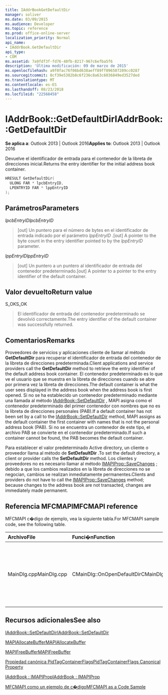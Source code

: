 ```yaml
---
title: IAddrBookGetDefaultDir
manager: soliver
ms.date: 03/09/2015
ms.audience: Developer
ms.topic: reference
ms.prod: office-online-server
localization_priority: Normal
api_name:
- IAddrBook.GetDefaultDir
api_type:
- COM
ms.assetid: 7a9fdf3f-fd76-40fb-8217-967c6efba5f6
description: 'Última modificación: 09 de marzo de 2015'
ms.openlocfilehash: a9f0fac76f06bd638aeff89ff096507209cc0287
ms.sourcegitcommit: 0cf39e5382b8c6f236c8a63c6036849ed3527ded
ms.translationtype: MT
ms.contentlocale: es-ES
ms.lasthandoff: 08/23/2018
ms.locfileid: "22568458"
---
```

# <a name="iaddrbookgetdefaultdir"></a><span data-ttu-id="d0e27-103">IAddrBook::GetDefaultDir</span><span class="sxs-lookup"><span data-stu-id="d0e27-103">IAddrBook::GetDefaultDir</span></span>

  
  
<span data-ttu-id="d0e27-104">**Se aplica a**: Outlook 2013 | Outlook 2016</span><span class="sxs-lookup"><span data-stu-id="d0e27-104">**Applies to**: Outlook 2013 | Outlook 2016</span></span> 
  
<span data-ttu-id="d0e27-105">Devuelve el identificador de entrada para el contenedor de la libreta de direcciones inicial.</span><span class="sxs-lookup"><span data-stu-id="d0e27-105">Returns the entry identifier for the initial address book container.</span></span>
  
```cpp
HRESULT GetDefaultDir(
  ULONG FAR * lpcbEntryID,
  LPENTRYID FAR * lppEntryID
);
```

## <a name="parameters"></a><span data-ttu-id="d0e27-106">Parámetros</span><span class="sxs-lookup"><span data-stu-id="d0e27-106">Parameters</span></span>

 <span data-ttu-id="d0e27-107">_lpcbEntryID_</span><span class="sxs-lookup"><span data-stu-id="d0e27-107">_lpcbEntryID_</span></span>
  
> <span data-ttu-id="d0e27-108">[out] Un puntero para el número de bytes en el identificador de entrada indicado por el parámetro _lppEntryID_ .</span><span class="sxs-lookup"><span data-stu-id="d0e27-108">[out] A pointer to the byte count in the entry identifier pointed to by the  _lppEntryID_ parameter.</span></span> 
    
 <span data-ttu-id="d0e27-109">_lppEntryID_</span><span class="sxs-lookup"><span data-stu-id="d0e27-109">_lppEntryID_</span></span>
  
> <span data-ttu-id="d0e27-110">[out] Un puntero a un puntero al identificador de entrada del contenedor predeterminado.</span><span class="sxs-lookup"><span data-stu-id="d0e27-110">[out] A pointer to a pointer to the entry identifier of the default container.</span></span>
    
## <a name="return-value"></a><span data-ttu-id="d0e27-111">Valor devuelto</span><span class="sxs-lookup"><span data-stu-id="d0e27-111">Return value</span></span>

<span data-ttu-id="d0e27-112">S_OK</span><span class="sxs-lookup"><span data-stu-id="d0e27-112">S_OK</span></span> 
  
> <span data-ttu-id="d0e27-113">El identificador de entrada del contenedor predeterminado se devolvió correctamente.</span><span class="sxs-lookup"><span data-stu-id="d0e27-113">The entry identifier of the default container was successfully returned.</span></span>
    
## <a name="remarks"></a><span data-ttu-id="d0e27-114">Comentarios</span><span class="sxs-lookup"><span data-stu-id="d0e27-114">Remarks</span></span>

<span data-ttu-id="d0e27-115">Proveedores de servicios y aplicaciones cliente de llamar al método **GetDefaultDir** para recuperar el identificador de entrada del contenedor de la libreta de direcciones predeterminada.</span><span class="sxs-lookup"><span data-stu-id="d0e27-115">Client applications and service providers call the **GetDefaultDir** method to retrieve the entry identifier of the default address book container.</span></span> <span data-ttu-id="d0e27-116">El contenedor predeterminado es lo que ve el usuario que se muestra en la libreta de direcciones cuando se abre por primera vez la libreta de direcciones.</span><span class="sxs-lookup"><span data-stu-id="d0e27-116">The default container is what the user sees displayed in the address book when the address book is first opened.</span></span> <span data-ttu-id="d0e27-117">Si no se ha establecido un contenedor predeterminado mediante una llamada al método [IAddrBook::SetDefaultDir](iaddrbook-setdefaultdir.md) , MAPI asigna como el contenedor predeterminado del primer contenedor con nombres que no es la libreta de direcciones personales (PAB).</span><span class="sxs-lookup"><span data-stu-id="d0e27-117">If a default container has not been set by a call to the [IAddrBook::SetDefaultDir](iaddrbook-setdefaultdir.md) method, MAPI assigns as the default container the first container with names that is not the personal address book (PAB).</span></span> <span data-ttu-id="d0e27-118">Si no se encuentra un contenedor de este tipo, el archivo PAB se convierte en el contenedor predeterminado.</span><span class="sxs-lookup"><span data-stu-id="d0e27-118">If such a container cannot be found, the PAB becomes the default container.</span></span> 
  
<span data-ttu-id="d0e27-119">Para establecer el valor predeterminado Active directory, un cliente o proveedor llama al método de **SetDefaultDir** .</span><span class="sxs-lookup"><span data-stu-id="d0e27-119">To set the default directory, a client or provider calls the **SetDefaultDir** method.</span></span> <span data-ttu-id="d0e27-120">Los clientes y proveedores no es necesario llamar al método [IMAPIProp::SaveChanges](imapiprop-savechanges.md) ; debido a que los cambios realizados en la libreta de direcciones no se negocian, cambios se realizan inmediatamente permanentes.</span><span class="sxs-lookup"><span data-stu-id="d0e27-120">Clients and providers do not have to call the [IMAPIProp::SaveChanges](imapiprop-savechanges.md) method; because changes to the address book are not transacted, changes are immediately made permanent.</span></span> 
  
## <a name="mfcmapi-reference"></a><span data-ttu-id="d0e27-121">Referencia MFCMAPI</span><span class="sxs-lookup"><span data-stu-id="d0e27-121">MFCMAPI reference</span></span>

<span data-ttu-id="d0e27-122">MFCMAPI c�digo de ejemplo, vea la siguiente tabla.</span><span class="sxs-lookup"><span data-stu-id="d0e27-122">For MFCMAPI sample code, see the following table.</span></span>
  
|<span data-ttu-id="d0e27-123">**Archivo**</span><span class="sxs-lookup"><span data-stu-id="d0e27-123">**File**</span></span>|<span data-ttu-id="d0e27-124">**Funci�n**</span><span class="sxs-lookup"><span data-stu-id="d0e27-124">**Function**</span></span>|<span data-ttu-id="d0e27-125">**Comentario**</span><span class="sxs-lookup"><span data-stu-id="d0e27-125">**Comment**</span></span>|
|:-----|:-----|:-----|
|<span data-ttu-id="d0e27-126">MainDlg.cpp</span><span class="sxs-lookup"><span data-stu-id="d0e27-126">MainDlg.cpp</span></span>  <br/> |<span data-ttu-id="d0e27-127">CMainDlg::OnOpenDefaultDir</span><span class="sxs-lookup"><span data-stu-id="d0e27-127">CMainDlg::OnOpenDefaultDir</span></span>  <br/> |<span data-ttu-id="d0e27-128">MFCMAPI usa el método **GetDefaultDir** para obtener el identificador para el contenedor de la libreta de direcciones predeterminada.</span><span class="sxs-lookup"><span data-stu-id="d0e27-128">MFCMAPI uses the **GetDefaultDir** method to get the ID for the default address book container.</span></span>  <br/> |
   
## <a name="see-also"></a><span data-ttu-id="d0e27-129">Recursos adicionales</span><span class="sxs-lookup"><span data-stu-id="d0e27-129">See also</span></span>



[<span data-ttu-id="d0e27-130">IAddrBook::SetDefaultDir</span><span class="sxs-lookup"><span data-stu-id="d0e27-130">IAddrBook::SetDefaultDir</span></span>](iaddrbook-setdefaultdir.md)
  
[<span data-ttu-id="d0e27-131">MAPIAllocateBuffer</span><span class="sxs-lookup"><span data-stu-id="d0e27-131">MAPIAllocateBuffer</span></span>](mapiallocatebuffer.md)
  
[<span data-ttu-id="d0e27-132">MAPIFreeBuffer</span><span class="sxs-lookup"><span data-stu-id="d0e27-132">MAPIFreeBuffer</span></span>](mapifreebuffer.md)
  
[<span data-ttu-id="d0e27-133">Propiedad canónica PidTagContainerFlags</span><span class="sxs-lookup"><span data-stu-id="d0e27-133">PidTagContainerFlags Canonical Property</span></span>](pidtagcontainerflags-canonical-property.md)
  
[<span data-ttu-id="d0e27-134">IAddrBook : IMAPIProp</span><span class="sxs-lookup"><span data-stu-id="d0e27-134">IAddrBook : IMAPIProp</span></span>](iaddrbookimapiprop.md)


[<span data-ttu-id="d0e27-135">MFCMAPI como un ejemplo de c�digo</span><span class="sxs-lookup"><span data-stu-id="d0e27-135">MFCMAPI as a Code Sample</span></span>](mfcmapi-as-a-code-sample.md)

